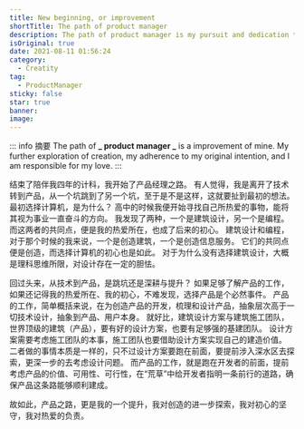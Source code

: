 ```yaml
---
title: New beginning, or improvement
shortTitle: The path of product manager
description: The path of product manager is my pursuit and dedication to creativity
isOriginal: true
date: 2021-08-11 01:56:24
category:
  - Creatity
tag:
  - ProductManager
sticky: false
star: true
banner:
image:
---
```


::: info 摘要
The path of **_ product manager _** is a improvement of mine. My further exploration of creation, my adherence to my original intention, and I am responsible for my love.
:::

<!-- more -->

结束了陪伴我四年的计科，我开始了产品经理之路。
有人觉得，我是离开了技术转到产品，从一个坑跳到了另一个坑，至于是不是这样，这就要扯到最初的想法。
最初选择计算机，是为什么？
高中的时候我便开始寻找自己所热爱的事物，能将其视为事业一直奋斗的方向。
我发现了两种，一个是建筑设计，另一个是编程。
而这两者的共同点，便是我的热爱所在，也成了后来的初心。
建筑设计和编程，对于那个时候的我来说，一个是创造建筑，一个是创造信息服务。
它们的共同点便是创造，而选择计算机的初心也是如此。
对于为什么没有选择建筑设计，大概是理科思维所限，对设计存在一定的胆怯。

回过头来，从技术到产品，是跳坑还是深耕与提升？
如果足够了解产品的工作，如果还记得我的热爱所在、我的初心，不难发现，选择产品是个必然事件。
产品的工作，简单概括来说，在为创造产品的开发，梳理和设计产品，抽象层次高于一切技术设计，抽象到产品、用户本身。
就好比，建筑设计方案与建筑施工团队，世界顶级的建筑（产品），要有好的设计方案，也要有足够强的基建团队。
设计方案需要考虑施工团队的本事，施工团队也要借助设计方案实现自己的建造价值。
二者做的事情本质是一样的，只不过设计方案要跑在前面，要提前涉入深水区去探索，更深一步的去考虑设计问题。
而产品的工作，就是跑在开发者的前面，提前考虑产品的价值、可用性、可行性，在“荒草”中给开发者指明一条前行的道路，确保产品这条路能够顺利建成。

故如此，产品之路，更是我的一个提升，我对创造的进一步探索，我对初心的坚守，我对热爱的负责。

